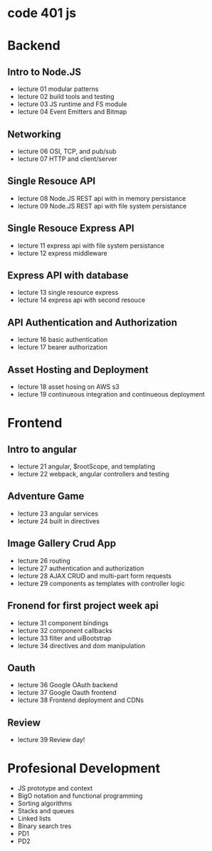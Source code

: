 # code 401 js 


# Backend

## Intro to Node.JS
* lecture 01 modular patterns
* lecture 02 build tools and testing
* lecture 03 JS runtime and FS module 
* lecture 04 Event Emitters and Bitmap

## Networking
* lecture 06 OSI, TCP, and pub/sub
* lecture 07 HTTP and client/server

## Single Resouce API
* lecture 08 Node.JS REST api with in memory persistance
* lecture 09 Node.JS REST api with file system persistance

## Single Resouce Express API
* lecture 11 express api with file system persistance 
* lecture 12 express middleware

## Express API with database
* lecture 13 single resource express 
* lecture 14 express api with second resouce

## API Authentication and Authorization 
* lecture 16 basic authentication
* lecture 17 bearer authorization 

## Asset Hosting and Deployment
* lecture 18 asset hosing on AWS s3
* lecture 19 continueous integration and continueous deployment

# Frontend
## Intro to angular
* lecture 21 angular, $rootScope, and templating
* lecture 22 webpack, angular controllers and testing

## Adventure Game
* lecture 23 angular services 
* lecture 24 built in directives

## Image Gallery Crud App
* lecture 26 routing
* lecture 27 authentication and authorization
* lecture 28 AJAX CRUD and multi-part form requests
* lecture 29 components as templates with controller logic

## Fronend for first project week api
* lecture 31 component bindings
* lecture 32 component callbacks
* lecture 33 filter and uiBootstrap
* lecture 34 directives and dom manipulation

## Oauth
* lecture 36 Google OAuth backend
* lecture 37 Google Oauth frontend
* lecture 38 Frontend deployment and CDNs

## Review
* lecture 39 Review day!

# Profesional Development
* JS prototype and context
* BigO notation and functional programming
* Sorting algorithms
* Stacks and queues
* Linked lists
* Binary search tres
* PD1
* PD2 
